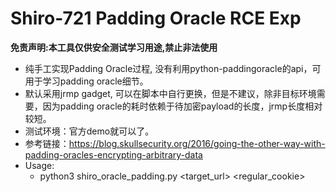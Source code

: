 # Shiro-721 Padding Oracle RCE Exp
**免责声明:本工具仅供安全测试学习用途,禁止非法使用**
- 纯手工实现Padding Oracle过程, 没有利用python-paddingoracle的api，可用于学习padding oracle细节。
- 默认采用jrmp gadget, 可以在脚本中自行更换，但是不建议，除非目标环境需要，因为padding oracle的耗时依赖于待加密payload的长度，jrmp长度相对较短。
- 测试环境：官方demo就可以了。
- 参考链接：https://blog.skullsecurity.org/2016/going-the-other-way-with-padding-oracles-encrypting-arbitrary-data
- Usage:
  - python3 shiro_oracle_padding.py <target_url> <regular_cookie>
